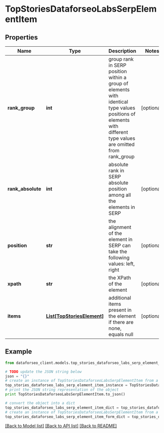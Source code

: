 # TopStoriesDataforseoLabsSerpElementItem


## Properties

Name | Type | Description | Notes
------------ | ------------- | ------------- | -------------
**rank_group** | **int** | group rank in SERP position within a group of elements with identical type values positions of elements with different type values are omitted from rank_group | [optional] 
**rank_absolute** | **int** | absolute rank in SERP absolute position among all the elements in SERP | [optional] 
**position** | **str** | the alignment of the element in SERP can take the following values: left, right | [optional] 
**xpath** | **str** | the XPath of the element | [optional] 
**items** | [**List[TopStoriesElement]**](TopStoriesElement.md) | additional items present in the element if there are none, equals null | [optional] 

## Example

```python
from dataforseo_client.models.top_stories_dataforseo_labs_serp_element_item import TopStoriesDataforseoLabsSerpElementItem

# TODO update the JSON string below
json = "{}"
# create an instance of TopStoriesDataforseoLabsSerpElementItem from a JSON string
top_stories_dataforseo_labs_serp_element_item_instance = TopStoriesDataforseoLabsSerpElementItem.from_json(json)
# print the JSON string representation of the object
print TopStoriesDataforseoLabsSerpElementItem.to_json()

# convert the object into a dict
top_stories_dataforseo_labs_serp_element_item_dict = top_stories_dataforseo_labs_serp_element_item_instance.to_dict()
# create an instance of TopStoriesDataforseoLabsSerpElementItem from a dict
top_stories_dataforseo_labs_serp_element_item_form_dict = top_stories_dataforseo_labs_serp_element_item.from_dict(top_stories_dataforseo_labs_serp_element_item_dict)
```
[[Back to Model list]](../README.md#documentation-for-models) [[Back to API list]](../README.md#documentation-for-api-endpoints) [[Back to README]](../README.md)


